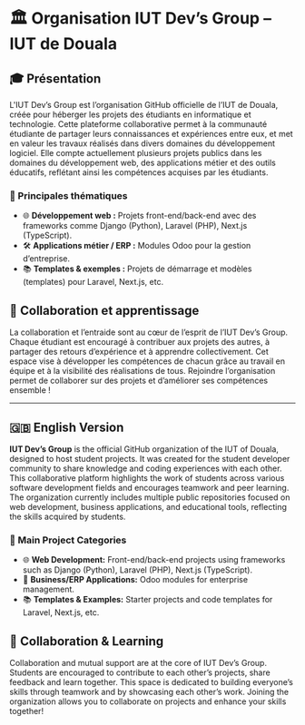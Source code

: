 # 🏛️ Organisation IUT Dev’s Group – IUT de Douala

## 🎓 Présentation

L'IUT Dev’s Group est l’organisation GitHub officielle de l’IUT de Douala, créée pour héberger les projets des étudiants en informatique et technologie. Cette plateforme collaborative permet à la communauté étudiante de partager leurs connaissances et expériences entre eux, et met en valeur les travaux réalisés dans divers domaines du développement logiciel. Elle compte actuellement plusieurs projets publics dans les domaines du développement web, des applications métier et des outils éducatifs, reflétant ainsi les compétences acquises par les étudiants.

### 🚀 Principales thématiques

* 🌐 **Développement web :** Projets front-end/back-end avec des frameworks comme Django (Python), Laravel (PHP), Next.js (TypeScript).
* 🛠️ **Applications métier / ERP :** Modules Odoo pour la gestion d’entreprise.
* 📚 **Templates & exemples :** Projets de démarrage et modèles (templates) pour Laravel, Next.js, etc.

## 🤝 Collaboration et apprentissage

La collaboration et l’entraide sont au cœur de l’esprit de l’IUT Dev’s Group. Chaque étudiant est encouragé à contribuer aux projets des autres, à partager des retours d’expérience et à apprendre collectivement. Cet espace vise à développer les compétences de chacun grâce au travail en équipe et à la visibilité des réalisations de tous. Rejoindre l’organisation permet de collaborer sur des projets et d’améliorer ses compétences ensemble !

---

## 🇬🇧 English Version

**IUT Dev’s Group** is the official GitHub organization of the IUT of Douala, designed to host student projects. It was created for the student developer community to share knowledge and coding experiences with each other. This collaborative platform highlights the work of students across various software development fields and encourages teamwork and peer learning. The organization currently includes multiple public repositories focused on web development, business applications, and educational tools, reflecting the skills acquired by students.

### 🚀 Main Project Categories

* 🌐 **Web Development:** Front-end/back-end projects using frameworks such as Django (Python), Laravel (PHP), Next.js (TypeScript).
* 💼 **Business/ERP Applications:** Odoo modules for enterprise management.
* 📚 **Templates & Examples:** Starter projects and code templates for Laravel, Next.js, etc.

## 🤝 Collaboration & Learning

Collaboration and mutual support are at the core of IUT Dev’s Group. Students are encouraged to contribute to each other’s projects, share feedback and learn together. This space is dedicated to building everyone’s skills through teamwork and by showcasing each other’s work. Joining the organization allows you to collaborate on projects and enhance your skills together!
